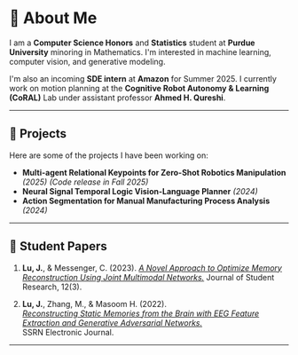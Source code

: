 # :wave: About Me

I am a **Computer Science Honors** and **Statistics** student at **Purdue University** minoring in Mathematics. I'm interested in machine learning, computer vision, and generative modeling.

I'm also an incoming **SDE intern** at **Amazon** for Summer 2025. I currently work on motion planning at the **Cognitive Robot Autonomy & Learning (CoRAL)** Lab under assistant professor **Ahmed H. Qureshi**. 

---

## 🚀 Projects
Here are some of the projects I have been working on:

- **Multi-agent Relational Keypoints for Zero-Shot Robotics Manipulation** *(2025)* *(Code release in Fall 2025)*
- **Neural Signal Temporal Logic Vision-Language Planner** *(2024)*
- **Action Segmentation for Manual Manufacturing Process Analysis** *(2024)*

---

## 📄 Student Papers

1. **Lu, J.**, & Messenger, C. (2023).
   [*A Novel Approach to Optimize Memory Reconstruction Using Joint Multimodal Networks.*](https://doi.org/10.47611/jsrhs.v12i3.4622)
   Journal of Student Research, 12(3).
   
2. **Lu, J.**, Zhang, M., & Masoom H. (2022).  
   [*Reconstructing Static Memories from the Brain with EEG Feature Extraction and Generative Adversarial Networks.*](http://dx.doi.org/10.2139/ssrn.4400662)  
   SSRN Electronic Journal.

---

<!--
## Expertise

### General
* Distributed Training
  * Mirrored and TPU strategies
* Comfortability with Tensorflow Sequential/Functional API
  * Custom model classes, layers, and callbacks
  * Training loops with gradient tape
* Pandas
  * Data cleaning, filtering, aggregatation, transformation, etc.
* OpenCV
  * Image and video I/O
  * Masks and contours
* Matplotlib
* NumPy
  * Basic operations
* Hyperparameter optimization with grid search
* Memory management with swap space and model checkpointing
* Neural networks

### Computer Vision
  * Supervised learning
    * 2D/3D CNN, ResNet, U-Net architectures
    * Image segmentation
    * Instance segmentation
    * Transfer learning and fine-tuning
  * Unsupervised generative modeling
    * GAN/VAE architectures - training, optimization, debugging
    * StyleGAN, CGAN, CVAE-GAN, neural style transfer
    * Semi-supervised image-to-image translation
  * Explainability
    * Saliency maps
    * GradCAM
  * Pre-processing methods (image augmentation, scaling, transformation).
  * TCN
  * DDIM/DDPM
  * Transformers

### Probabilistic and Optimization Theory
* Linear/Logistic Regression
* Gaussian Discriminant Analysis
* Generalized Linear Models
* Support Vector Machines
* RL - derivations and implementations (Tensorflow)
  * Markov Decision Processes (MDPs)
  * Discrete/continuous state and action spaces
  * Value/policy iteration
  * Policy gradients
    * Vanilla REINFORCE
    * Deep RL: Actor-critic methods (DDPG, TD3) 
* Objective functions
  * Multi-objective optimization - weighted sums, constraint handling

### Natural Language Processing (NLP)
* Text cleaning
  * Stemming, lemmatization, stop word removal
* Sequence models
  * RNN, Uni/Bidirectional LSTMs
-->

<!--
**lu-jeremy/lu-jeremy** is a ✨ _special_ ✨ repository because its `README.md` (this file) appears on your GitHub profile.

Here are some ideas to get you started:

- 🔭 I’m currently working on ...
- 🌱 I’m currently learning ...
- 👯 I’m looking to collaborate on ...
- 🤔 I’m looking for help with ...
- 💬 Ask me about ...
- 📫 How to reach me: ...
- 😄 Pronouns: ...
- ⚡ Fun fact: ...
-->
